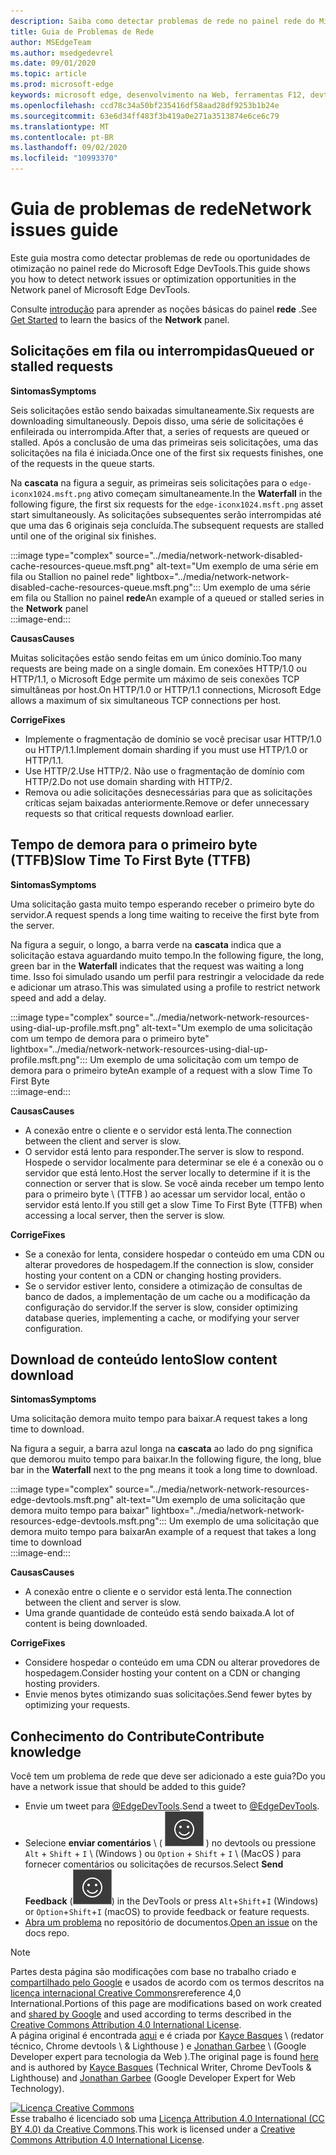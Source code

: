 ```yaml
---
description: Saiba como detectar problemas de rede no painel rede do Microsoft Edge DevTools.
title: Guia de Problemas de Rede
author: MSEdgeTeam
ms.author: msedgedevrel
ms.date: 09/01/2020
ms.topic: article
ms.prod: microsoft-edge
keywords: microsoft edge, desenvolvimento na Web, ferramentas F12, devtools
ms.openlocfilehash: ccd78c34a50bf235416df58aad28df9253b1b24e
ms.sourcegitcommit: 63e6d34ff483f3b419a0e271a3513874e6ce6c79
ms.translationtype: MT
ms.contentlocale: pt-BR
ms.lasthandoff: 09/02/2020
ms.locfileid: "10993370"
---
```

<!-- Copyright Kayce Basques and Jonathan Garbee

   Licensed under the Apache License, Version 2.0 (the "License");
   you may not use this file except in compliance with the License.
   You may obtain a copy of the License at

       https://www.apache.org/licenses/LICENSE-2.0

   Unless required by applicable law or agreed to in writing, software
   distributed under the License is distributed on an "AS IS" BASIS,
   WITHOUT WARRANTIES OR CONDITIONS OF ANY KIND, either express or implied.
   See the License for the specific language governing permissions and
   limitations under the License.  -->





# <span data-ttu-id="8820e-104">Guia de problemas de rede</span><span class="sxs-lookup"><span data-stu-id="8820e-104">Network issues guide</span></span>   




<span data-ttu-id="8820e-105">Este guia mostra como detectar problemas de rede ou oportunidades de otimização no painel rede do Microsoft Edge DevTools.</span><span class="sxs-lookup"><span data-stu-id="8820e-105">This guide shows you how to detect network issues or optimization opportunities in the Network panel of Microsoft Edge DevTools.</span></span>  

<span data-ttu-id="8820e-106">Consulte [introdução][NetworkPerformance] para aprender as noções básicas do painel **rede** .</span><span class="sxs-lookup"><span data-stu-id="8820e-106">See [Get Started][NetworkPerformance] to learn the basics of the **Network** panel.</span></span>  

## <span data-ttu-id="8820e-107">Solicitações em fila ou interrompidas</span><span class="sxs-lookup"><span data-stu-id="8820e-107">Queued or stalled requests</span></span>   

**<span data-ttu-id="8820e-108">Sintomas</span><span class="sxs-lookup"><span data-stu-id="8820e-108">Symptoms</span></span>**  

<span data-ttu-id="8820e-109">Seis solicitações estão sendo baixadas simultaneamente.</span><span class="sxs-lookup"><span data-stu-id="8820e-109">Six requests are downloading simultaneously.</span></span>  <span data-ttu-id="8820e-110">Depois disso, uma série de solicitações é enfileirada ou interrompida.</span><span class="sxs-lookup"><span data-stu-id="8820e-110">After that, a series of requests are queued or stalled.</span></span>  <span data-ttu-id="8820e-111">Após a conclusão de uma das primeiras seis solicitações, uma das solicitações na fila é iniciada.</span><span class="sxs-lookup"><span data-stu-id="8820e-111">Once one of the first six requests finishes, one of the requests in the queue starts.</span></span>  

<span data-ttu-id="8820e-112">Na **cascata** na figura a seguir, as primeiras seis solicitações para o `edge-iconx1024.msft.png` ativo começam simultaneamente.</span><span class="sxs-lookup"><span data-stu-id="8820e-112">In the **Waterfall** in the following figure, the first six requests for the `edge-iconx1024.msft.png` asset start simultaneously.</span></span>  <span data-ttu-id="8820e-113">As solicitações subsequentes serão interrompidas até que uma das 6 originais seja concluída.</span><span class="sxs-lookup"><span data-stu-id="8820e-113">The subsequent requests are stalled until one of the original six finishes.</span></span>  

:::image type="complex" source="../media/network-network-disabled-cache-resources-queue.msft.png" alt-text="Um exemplo de uma série em fila ou Stallion no painel rede" lightbox="../media/network-network-disabled-cache-resources-queue.msft.png":::
   <span data-ttu-id="8820e-115">Um exemplo de uma série em fila ou Stallion no painel **rede**</span><span class="sxs-lookup"><span data-stu-id="8820e-115">An example of a queued or stalled series in the **Network** panel</span></span>  
:::image-end:::  

**<span data-ttu-id="8820e-116">Causas</span><span class="sxs-lookup"><span data-stu-id="8820e-116">Causes</span></span>**  

<span data-ttu-id="8820e-117">Muitas solicitações estão sendo feitas em um único domínio.</span><span class="sxs-lookup"><span data-stu-id="8820e-117">Too many requests are being made on a single domain.</span></span>  <span data-ttu-id="8820e-118">Em conexões HTTP/1.0 ou HTTP/1.1, o Microsoft Edge permite um máximo de seis conexões TCP simultâneas por host.</span><span class="sxs-lookup"><span data-stu-id="8820e-118">On HTTP/1.0 or HTTP/1.1 connections, Microsoft Edge allows a maximum of six simultaneous TCP connections per host.</span></span>  

**<span data-ttu-id="8820e-119">Corrige</span><span class="sxs-lookup"><span data-stu-id="8820e-119">Fixes</span></span>**  

*   <span data-ttu-id="8820e-120">Implemente o fragmentação de domínio se você precisar usar HTTP/1.0 ou HTTP/1.1.</span><span class="sxs-lookup"><span data-stu-id="8820e-120">Implement domain sharding if you must use HTTP/1.0 or HTTP/1.1.</span></span>  
*   <span data-ttu-id="8820e-121">Use HTTP/2.</span><span class="sxs-lookup"><span data-stu-id="8820e-121">Use HTTP/2.</span></span>  <span data-ttu-id="8820e-122">Não use o fragmentação de domínio com HTTP/2.</span><span class="sxs-lookup"><span data-stu-id="8820e-122">Do not use domain sharding with HTTP/2.</span></span>  
*   <span data-ttu-id="8820e-123">Remova ou adie solicitações desnecessárias para que as solicitações críticas sejam baixadas anteriormente.</span><span class="sxs-lookup"><span data-stu-id="8820e-123">Remove or defer unnecessary requests so that critical requests download earlier.</span></span>  
    
## <span data-ttu-id="8820e-124">Tempo de demora para o primeiro byte (TTFB)</span><span class="sxs-lookup"><span data-stu-id="8820e-124">Slow Time To First Byte (TTFB)</span></span>   

**<span data-ttu-id="8820e-125">Sintomas</span><span class="sxs-lookup"><span data-stu-id="8820e-125">Symptoms</span></span>**  

<span data-ttu-id="8820e-126">Uma solicitação gasta muito tempo esperando receber o primeiro byte do servidor.</span><span class="sxs-lookup"><span data-stu-id="8820e-126">A request spends a long time waiting to receive the first byte from the server.</span></span>  

<span data-ttu-id="8820e-127">Na figura a seguir, o longo, a barra verde na **cascata** indica que a solicitação estava aguardando muito tempo.</span><span class="sxs-lookup"><span data-stu-id="8820e-127">In the following figure, the long, green bar in the **Waterfall** indicates that the request was waiting a long time.</span></span>  <span data-ttu-id="8820e-128">Isso foi simulado usando um perfil para restringir a velocidade da rede e adicionar um atraso.</span><span class="sxs-lookup"><span data-stu-id="8820e-128">This was simulated using a profile to restrict network speed and add a delay.</span></span>  

:::image type="complex" source="../media/network-network-resources-using-dial-up-profile.msft.png" alt-text="Um exemplo de uma solicitação com um tempo de demora para o primeiro byte" lightbox="../media/network-network-resources-using-dial-up-profile.msft.png":::
   <span data-ttu-id="8820e-130">Um exemplo de uma solicitação com um tempo de demora para o primeiro byte</span><span class="sxs-lookup"><span data-stu-id="8820e-130">An example of a request with a slow Time To First Byte</span></span>  
:::image-end:::  

**<span data-ttu-id="8820e-131">Causas</span><span class="sxs-lookup"><span data-stu-id="8820e-131">Causes</span></span>**  

*   <span data-ttu-id="8820e-132">A conexão entre o cliente e o servidor está lenta.</span><span class="sxs-lookup"><span data-stu-id="8820e-132">The connection between the client and server is slow.</span></span>  
*   <span data-ttu-id="8820e-133">O servidor está lento para responder.</span><span class="sxs-lookup"><span data-stu-id="8820e-133">The server is slow to respond.</span></span>  <span data-ttu-id="8820e-134">Hospede o servidor localmente para determinar se ele é a conexão ou o servidor que está lento.</span><span class="sxs-lookup"><span data-stu-id="8820e-134">Host the server locally to determine if it is the connection or server that is slow.</span></span>  <span data-ttu-id="8820e-135">Se você ainda receber um tempo lento para o primeiro byte \ (TTFB \) ao acessar um servidor local, então o servidor está lento.</span><span class="sxs-lookup"><span data-stu-id="8820e-135">If you still get a slow Time To First Byte \(TTFB\) when accessing a local server, then the server is slow.</span></span>  
    
**<span data-ttu-id="8820e-136">Corrige</span><span class="sxs-lookup"><span data-stu-id="8820e-136">Fixes</span></span>**  

*   <span data-ttu-id="8820e-137">Se a conexão for lenta, considere hospedar o conteúdo em uma CDN ou alterar provedores de hospedagem.</span><span class="sxs-lookup"><span data-stu-id="8820e-137">If the connection is slow, consider hosting your content on a CDN or changing hosting providers.</span></span>  
*   <span data-ttu-id="8820e-138">Se o servidor estiver lento, considere a otimização de consultas de banco de dados, a implementação de um cache ou a modificação da configuração do servidor.</span><span class="sxs-lookup"><span data-stu-id="8820e-138">If the server is slow, consider optimizing database queries, implementing a cache, or modifying your server configuration.</span></span>  
    
## <span data-ttu-id="8820e-139">Download de conteúdo lento</span><span class="sxs-lookup"><span data-stu-id="8820e-139">Slow content download</span></span>   

**<span data-ttu-id="8820e-140">Sintomas</span><span class="sxs-lookup"><span data-stu-id="8820e-140">Symptoms</span></span>**  

<span data-ttu-id="8820e-141">Uma solicitação demora muito tempo para baixar.</span><span class="sxs-lookup"><span data-stu-id="8820e-141">A request takes a long time to download.</span></span>  

<span data-ttu-id="8820e-142">Na figura a seguir, a barra azul longa na **cascata** ao lado do png significa que demorou muito tempo para baixar.</span><span class="sxs-lookup"><span data-stu-id="8820e-142">In the following figure, the long, blue bar in the **Waterfall** next to the png means it took a long time to download.</span></span>  

:::image type="complex" source="../media/network-network-resources-edge-devtools.msft.png" alt-text="Um exemplo de uma solicitação que demora muito tempo para baixar" lightbox="../media/network-network-resources-edge-devtools.msft.png":::
   <span data-ttu-id="8820e-144">Um exemplo de uma solicitação que demora muito tempo para baixar</span><span class="sxs-lookup"><span data-stu-id="8820e-144">An example of a request that takes a long time to download</span></span>  
:::image-end:::  

**<span data-ttu-id="8820e-145">Causas</span><span class="sxs-lookup"><span data-stu-id="8820e-145">Causes</span></span>**  

*   <span data-ttu-id="8820e-146">A conexão entre o cliente e o servidor está lenta.</span><span class="sxs-lookup"><span data-stu-id="8820e-146">The connection between the client and server is slow.</span></span>  
*   <span data-ttu-id="8820e-147">Uma grande quantidade de conteúdo está sendo baixada.</span><span class="sxs-lookup"><span data-stu-id="8820e-147">A lot of content is being downloaded.</span></span>  
    
**<span data-ttu-id="8820e-148">Corrige</span><span class="sxs-lookup"><span data-stu-id="8820e-148">Fixes</span></span>**  

*   <span data-ttu-id="8820e-149">Considere hospedar o conteúdo em uma CDN ou alterar provedores de hospedagem.</span><span class="sxs-lookup"><span data-stu-id="8820e-149">Consider hosting your content on a CDN or changing hosting providers.</span></span>  
*   <span data-ttu-id="8820e-150">Envie menos bytes otimizando suas solicitações.</span><span class="sxs-lookup"><span data-stu-id="8820e-150">Send fewer bytes by optimizing your requests.</span></span>  
    
## <span data-ttu-id="8820e-151">Conhecimento do Contribute</span><span class="sxs-lookup"><span data-stu-id="8820e-151">Contribute knowledge</span></span>  

<span data-ttu-id="8820e-152">Você tem um problema de rede que deve ser adicionado a este guia?</span><span class="sxs-lookup"><span data-stu-id="8820e-152">Do you have a network issue that should be added to this guide?</span></span>  

*   <span data-ttu-id="8820e-153">Envie um tweet para [@EdgeDevTools][MicrosoftEdgeTweet].</span><span class="sxs-lookup"><span data-stu-id="8820e-153">Send a tweet to [@EdgeDevTools][MicrosoftEdgeTweet].</span></span>  
*   <span data-ttu-id="8820e-154">Selecione **enviar comentários** \ ( ![ enviar comentários ][ImageSendFeedbackIcon] \) no devtools ou pressione `Alt` + `Shift` + `I` \ (Windows \) ou `Option` + `Shift` + `I` \ (MacOS \) para fornecer comentários ou solicitações de recursos.</span><span class="sxs-lookup"><span data-stu-id="8820e-154">Select **Send Feedback** \(![Send Feedback][ImageSendFeedbackIcon]\) in the DevTools or press `Alt`+`Shift`+`I` \(Windows\) or `Option`+`Shift`+`I` \(macOS\) to provide feedback or feature requests.</span></span>  
*   <span data-ttu-id="8820e-155">[Abra um problema][WebFundamentalsIssue] no repositório de documentos.</span><span class="sxs-lookup"><span data-stu-id="8820e-155">[Open an issue][WebFundamentalsIssue] on the docs repo.</span></span>  
    
<!--  
  


-->  

<!-- image links -->  

[ImageSendFeedbackIcon]: ../media/smile-icon.msft.png  

<!-- links -->  

[NetworkPerformance]: ./index.md "Inspecionar atividades de rede no Microsoft Edge DevTools | Documentos da Microsoft"  

[MicrosoftEdgeTweet]: https://twitter.com/intent/tweet?text=@EdgeDevTools%20[Network%20Issues%20Guide%20Suggestion]  

[WebFundamentalsIssue]: https://github.com/MicrosoftDocs/edge-developer/issues/new?title=%5BDevTools%20Network%20Issues%20Guide%20Suggestion%5D "Novo problema-MicrosoftDocs/Edge-Developer"  

> [!NOTE]
> <span data-ttu-id="8820e-158">Partes desta página são modificações com base no trabalho criado e [compartilhado pelo Google][GoogleSitePolicies] e usados de acordo com os termos descritos na [licença internacional Creative Commons][CCA4IL]rereference 4,0 International.</span><span class="sxs-lookup"><span data-stu-id="8820e-158">Portions of this page are modifications based on work created and [shared by Google][GoogleSitePolicies] and used according to terms described in the [Creative Commons Attribution 4.0 International License][CCA4IL].</span></span>  
> <span data-ttu-id="8820e-159">A página original é encontrada [aqui](https://developers.google.com/web/tools/chrome-devtools/network/issues) e é criada por [Kayce Basques][KayceBasques] \ (redator técnico, Chrome devtools \ & Lighthouse \) e [Jonathan Garbee][JonathanGarbee] \ (Google Developer expert para tecnologia da Web \).</span><span class="sxs-lookup"><span data-stu-id="8820e-159">The original page is found [here](https://developers.google.com/web/tools/chrome-devtools/network/issues) and is authored by [Kayce Basques][KayceBasques] \(Technical Writer, Chrome DevTools \& Lighthouse\) and [Jonathan Garbee][JonathanGarbee] \(Google Developer Expert for Web Technology\).</span></span>  

[![Licença Creative Commons][CCby4Image]][CCA4IL]  
<span data-ttu-id="8820e-161">Esse trabalho é licenciado sob uma [Licença Attribution 4.0 International (CC BY 4.0) da Creative Commons][CCA4IL].</span><span class="sxs-lookup"><span data-stu-id="8820e-161">This work is licensed under a [Creative Commons Attribution 4.0 International License][CCA4IL].</span></span>  

[CCA4IL]: https://creativecommons.org/licenses/by/4.0  
[CCby4Image]: https://i.creativecommons.org/l/by/4.0/88x31.png  
[GoogleSitePolicies]: https://developers.google.com/terms/site-policies  
[KayceBasques]: https://developers.google.com/web/resources/contributors/kaycebasques  
[JonathanGarbee]: https://developers.google.com/web/resources/contributors/jonathangarbee
